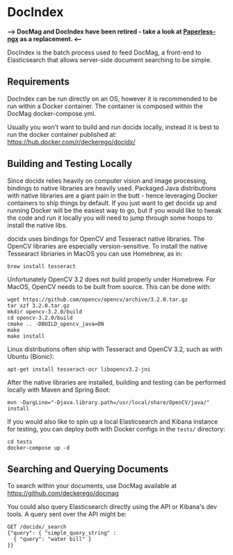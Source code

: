 # DocIndex

**--> DocMag and DocIndex have been retired - take a look at [Paperless-ngx](https://docs.paperless-ngx.com/) as a replacement. <--**

DocIndex is the batch process used to feed DocMag, a front-end to Elasticsearch
that allows server-side document searching to be simple.


## Requirements

DocIndex can be run directly on an OS, however it is recommended to be run within
a Docker container. The container is composed within the DocMag docker-compose.yml.

Usually you won't want to build and run docidx locally, instead it is best to
run the docker container published at: https://hub.docker.com/r/deckerego/docidx/


## Building and Testing Locally

Since docidx relies heavily on computer vision and image processing, bindings to
native libraries are heavily used. Packaged Java distributions with native libraries
are a giant pain in the butt - hence leveraging Docker containers to ship things
by default. If you just want to get docidx up and running Docker will be the easiest
way to go, but if you would like to tweak the code and run it locally you will
need to jump through some hoops to install the native libs.

docidx uses bindings for OpenCV and Tesseract native libraries. The OpenCV
libraries are especially version-sensitive. To install the native Tessearact libriaries
in MacOS you can use Homebrew, as in:

    brew install tesseract

Unfortunately OpenCV 3.2 does not build properly under Homebrew. For MacOS, 
OpenCV needs to be built from source. This can be done with:

    wget https://github.com/opencv/opencv/archive/3.2.0.tar.gz
    tar xzf 3.2.0.tar.gz
    mkdir opencv-3.2.0/build
    cd opencv-3.2.0/build
    cmake .. -DBUILD_opencv_java=ON
    make
    make install

Linux distributions often ship with Tesseract and OpenCV 3.2, such as with
Ubuntu (Bionic):

    apt-get install tesseract-ocr libopencv3.2-jni

After the native libraries are installed, building and testing can be performed
locally with Maven and Spring Boot:

    mvn -DargLine="-Djava.library.path=/usr/local/share/OpenCV/java/" install

If you would also like to spin up a local Elasticsearch and Kibana instance for
testing, you can deploy both with Docker configs in the `tests/` directory:

    cd tests
    docker-compose up -d


## Searching and Querying Documents

To search within your documents, use DocMag available at https://github.com/deckerego/docmag

You could also query Elasticsearch directly using the API or Kibana's dev tools. A query sent over the API might be:

    GET /docidx/_search
    {"query": { "simple_query_string" :
      { "query": "water bill" }
    }}
